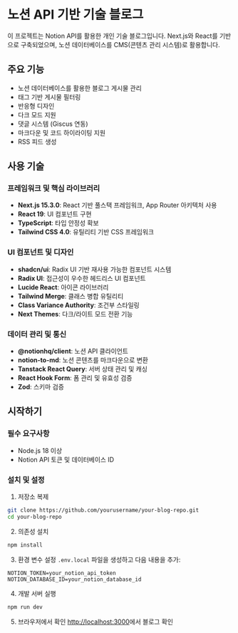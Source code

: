 # 노션 API 기반 기술 블로그

이 프로젝트는 Notion API를 활용한 개인 기술 블로그입니다. Next.js와 React를 기반으로 구축되었으며, 노션 데이터베이스를 CMS(콘텐츠 관리 시스템)로 활용합니다.

## 주요 기능

- 노션 데이터베이스를 활용한 블로그 게시물 관리
- 태그 기반 게시물 필터링
- 반응형 디자인
- 다크 모드 지원
- 댓글 시스템 (Giscus 연동)
- 마크다운 및 코드 하이라이팅 지원
- RSS 피드 생성

## 사용 기술

### 프레임워크 및 핵심 라이브러리

- **Next.js 15.3.0**: React 기반 풀스택 프레임워크, App Router 아키텍처 사용
- **React 19**: UI 컴포넌트 구현
- **TypeScript**: 타입 안정성 확보
- **Tailwind CSS 4.0**: 유틸리티 기반 CSS 프레임워크

### UI 컴포넌트 및 디자인

- **shadcn/ui**: Radix UI 기반 재사용 가능한 컴포넌트 시스템
- **Radix UI**: 접근성이 우수한 헤드리스 UI 컴포넌트
- **Lucide React**: 아이콘 라이브러리
- **Tailwind Merge**: 클래스 병합 유틸리티
- **Class Variance Authority**: 조건부 스타일링
- **Next Themes**: 다크/라이트 모드 전환 기능

### 데이터 관리 및 통신

- **@notionhq/client**: 노션 API 클라이언트
- **notion-to-md**: 노션 콘텐츠를 마크다운으로 변환
- **Tanstack React Query**: 서버 상태 관리 및 캐싱
- **React Hook Form**: 폼 관리 및 유효성 검증
- **Zod**: 스키마 검증

## 시작하기

### 필수 요구사항

- Node.js 18 이상
- Notion API 토큰 및 데이터베이스 ID

### 설치 및 설정

1. 저장소 복제

```bash
git clone https://github.com/yourusername/your-blog-repo.git
cd your-blog-repo
```

2. 의존성 설치

```bash
npm install
```

3. 환경 변수 설정
   `.env.local` 파일을 생성하고 다음 내용을 추가:

```
NOTION_TOKEN=your_notion_api_token
NOTION_DATABASE_ID=your_notion_database_id
```

4. 개발 서버 실행

```bash
npm run dev
```

5. 브라우저에서 확인
   [http://localhost:3000](http://localhost:3000)에서 블로그 확인
